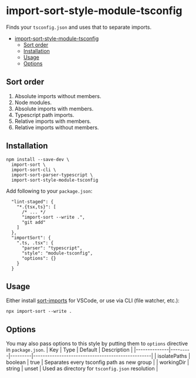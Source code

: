 # import-sort-style-module-tsconfig
Finds your `tsconfig.json` and uses that to separate imports.

- [import-sort-style-module-tsconfig](#import-sort-style-module-tsconfig)
  - [Sort order](#sort-order)
  - [Installation](#installation)
  - [Usage](#usage)
  - [Options](#options)

## Sort order
1. Absolute imports without members.
2. Node modules.
3. Absolute imports with members.
4. Typescript path imports.
5. Relative imports with members.
6. Relative imports without members.

## Installation
```
npm install --save-dev \
  import-sort \
  import-sort-cli \
  import-sort-parser-typescript \
  import-sort-style-module-tsconfig
```
Add following to your `package.json`:
```
  "lint-staged": {
    "*.{tsx,ts}": [
      /* ... */
      "import-sort --write .",
      "git add"
    ]
  },
  "importSort": {
    ".ts, .tsx": {
      "parser": "typescript",
      "style": "module-tsconfig",
      "options": {}
    }
  }
```

## Usage
Either install [sort-imports][vsc-sort-imports] for VSCode, or use via CLI (file watcher, etc.):
```
npx import-sort --write .
```

## Options
You may also pass options to this style by putting them to `options` directive in `package.json`.
| Key          | Type    | Default | Description                                      |
|--------------|---------|---------|--------------------------------------------------|
| isolatePaths | boolean | true    | Separates every tsconfig path as new group       |
| workingDir   | string  | unset   | Used as directory for `tsconfig.json` resolution |

[vsc-sort-imports]: https://marketplace.visualstudio.com/items?itemName=amatiasq.sort-imports
